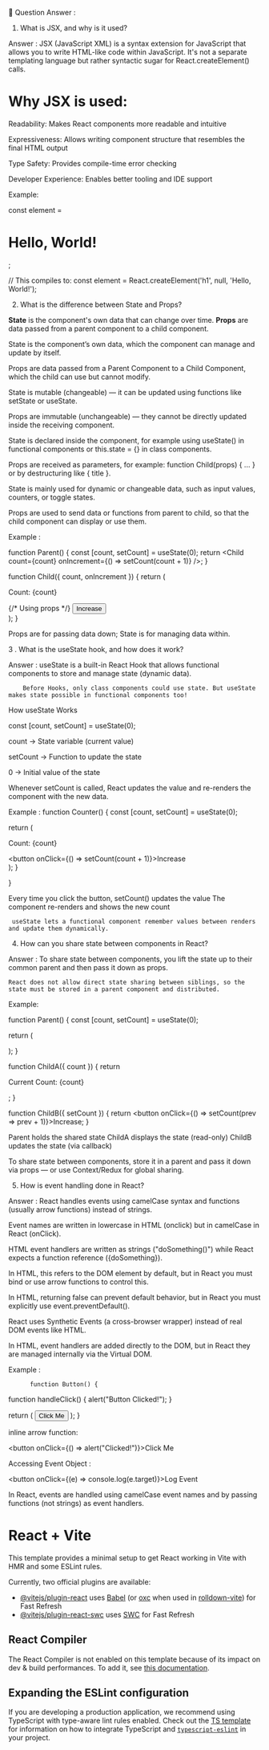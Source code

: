 
📝 Question Answer :



1. What is JSX, and why is it used?

Answer : 
          JSX (JavaScript XML) is a syntax extension for JavaScript that allows you to write HTML-like code within JavaScript. It's not a separate templating language but rather syntactic sugar for React.createElement() calls.

 # Why JSX is used:
Readability: Makes React components more readable and intuitive

Expressiveness: Allows writing component structure that resembles the final HTML output

Type Safety: Provides compile-time error checking

Developer Experience: Enables better tooling and IDE support


Example: 

const element = <h1>Hello, World!</h1>;

// This compiles to:
const element = React.createElement('h1', null, 'Hello, World!');    


2. What is the difference between State and Props?

**State** is the component's own data that can change over time. **Props** are data passed from a parent component to a child component.

   State is the component’s own data, which the component can manage and update by itself.

   Props are data passed from a Parent Component to a Child Component, which the child can use but cannot modify.

   State is mutable (changeable) — it can be updated using functions like setState or useState.

   Props are immutable (unchangeable) — they cannot be directly updated inside the receiving component.

  State is declared inside the component, for example using useState() in functional components or this.state = {} in class components.

  Props are received as parameters, for example: function Child(props) { ... } or by destructuring like { title }.

  State is mainly used for dynamic or changeable data, such as input values, counters, or toggle states.

  Props are used to send data or functions from parent to child, so that the child component can display or use them.

Example : 

function Parent() {
  const [count, setCount] = useState(0);
  return <Child count={count} onIncrement={() => setCount(count + 1)} />;
}

function Child({ count, onIncrement }) {
  return (
    <div>
      <p>Count: {count}</p> {/* Using props */}
      <button onClick={onIncrement}>Increase</button>
    </div>
  );
}

Props are for passing data down; State is for managing data within.


3 . What is the useState hook, and how does it work?


Answer : 
          useState is a built-in React Hook that allows functional components to store and manage state (dynamic data).

        Before Hooks, only class components could use state. But useState makes state possible in functional components too!

 How useState Works

const [count, setCount] = useState(0);

count → State variable (current value)

setCount → Function to update the state

0 → Initial value of the state

Whenever setCount is called, React updates the value and re-renders the component with the new data.

Example : 
       function Counter() {
  const [count, setCount] = useState(0);

  return (
    <div>
      <p>Count: {count}</p>
      <button onClick={() => setCount(count + 1)}>Increase</button>
    </div>
  );
}

}

Every time you click the button, setCount() updates the value
 The component re-renders and shows the new count

     useState lets a functional component remember values between renders and update them dynamically.


4. How can you share state between components in React?


Answer : 
       To share state between components, you lift the state up to their common parent and then pass it down as props.

    React does not allow direct state sharing between siblings, so the state must be stored in a parent component and distributed.

Example: 
<!-- Sharing State Between Two Child Components -->
function Parent() {
  const [count, setCount] = useState(0);

  return (
    <div>
      <ChildA count={count} />
      <ChildB setCount={setCount} />
    </div>
  );
}

function ChildA({ count }) {
  return <p>Current Count: {count}</p>;
}

function ChildB({ setCount }) {
  return <button onClick={() => setCount(prev => prev + 1)}>Increase</button>;
}


  Parent holds the shared state
  ChildA displays the state (read-only)
  ChildB updates the state (via callback)

 To share state between components, store it in a parent and pass it down via props — or use Context/Redux for global sharing.


5. How is event handling done in React?


Answer : React handles events using camelCase syntax and functions (usually arrow functions) instead of strings.


 Event names are written in lowercase in HTML (onclick) but in camelCase in React (onClick).

 HTML event handlers are written as strings ("doSomething()") while React expects a function reference ({doSomething}).

 In HTML, this refers to the DOM element by default, but in React you must bind or use arrow functions to control this.

 In HTML, returning false can prevent default behavior, but in React you must explicitly use event.preventDefault().

 React uses Synthetic Events (a cross-browser wrapper) instead of real DOM events like HTML.

 In HTML, event handlers are added directly to the DOM, but in React they are managed internally via the Virtual DOM.

Example : 
          
          function Button() {
  function handleClick() {
    alert("Button Clicked!");
  }

  return (
    <button onClick={handleClick}>Click Me</button>
  );
}

inline arrow function:

 <button onClick={() => alert("Clicked!")}>Click Me</button>

Accessing Event Object : 

<button onClick={(e) => console.log(e.target)}>Log Event</button>


In React, events are handled using camelCase event names and by passing functions (not strings) as event handlers.

























# React + Vite

This template provides a minimal setup to get React working in Vite with HMR and some ESLint rules.

Currently, two official plugins are available:

- [@vitejs/plugin-react](https://github.com/vitejs/vite-plugin-react/blob/main/packages/plugin-react) uses [Babel](https://babeljs.io/) (or [oxc](https://oxc.rs) when used in [rolldown-vite](https://vite.dev/guide/rolldown)) for Fast Refresh
- [@vitejs/plugin-react-swc](https://github.com/vitejs/vite-plugin-react/blob/main/packages/plugin-react-swc) uses [SWC](https://swc.rs/) for Fast Refresh

## React Compiler

The React Compiler is not enabled on this template because of its impact on dev & build performances. To add it, see [this documentation](https://react.dev/learn/react-compiler/installation).

## Expanding the ESLint configuration

If you are developing a production application, we recommend using TypeScript with type-aware lint rules enabled. Check out the [TS template](https://github.com/vitejs/vite/tree/main/packages/create-vite/template-react-ts) for information on how to integrate TypeScript and [`typescript-eslint`](https://typescript-eslint.io) in your project.
